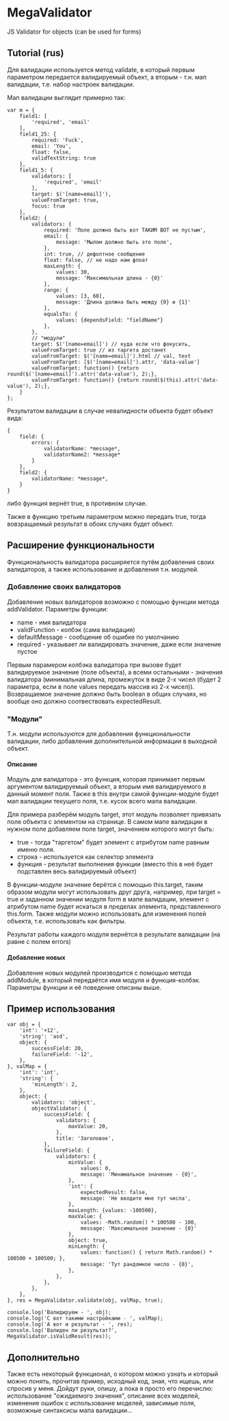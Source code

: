 MegaValidator
=============

JS Validator for objects (can be used for forms)

Tutorial (rus)
-------------

Для валидации используется метод validate, в который первым параметром передается валидируемый объект, а вторым - т.н. мап валидации, т.е. набор настроек валидации.

Мап валидации выглядит примерно так:
	
	var m = {
		field1: [
			'required', 'email'
		],
		field1_25: {
			required: 'Fuck',
			email: 'You',
			float: false,
			validTextString: true
		},
		field1_5: {
			validators: [
				'required', 'email'
			],
			target: $('[name=email]'),
			valueFromTarget: true,
			focus: true
		},
		field2: {
			validators: {
				required: 'Поле должно быть вот ТАКИМ ВОТ не пустым',
				email: {
					message: 'Мылом должно быть это поле',
				},
				int: true, // дефолтное сообщение
				float: false, // не надо нам флоат
				maxLength: {
					values: 30,
					message: 'Максимальная длина - {0}'
				},
				range: {
					values: [3, 60],
					message: 'Длина должна быть между {0} и {1}'
				},
				equalsTo: {
					values: {dependsField: "fieldName"}
				},
			},
			// "модули"
			target: $('[name=email]') // куда если что фокусить,
			valueFromTarget: true // из таргета достанет
			valueFromTarget: $('[name=email]').html // val, text
			valueFromTarget: [$('[name=email]').attr, 'data-value']
			valueFromTarget: function() {return round($('[name=email]').attr('data-value'), 2);},
			valueFromTarget: function() {return round($(this).attr('data-value'), 2);},
		}
	};

Результатом валидации в случае невалидности объекта будет объект вида:

	{
		field: {
			errors: {
				validatorName: *message*,
				validatorName2: *message*
			}
		},
		field2: {
			validatorName: *message*,
		}
	}

либо функция вернёт true, в противном случае.

Также в функцию третьим параметром можно передать true, тогда вовзращаемый результат в обоих случаях будет объект.

Расширение функциональности
-------------

Функциональность валидатора расширяется путём добавления своих валидаторов, а также использование и добавления т.н. модулей.

### Добавление своих валидаторов ###

Добавление новых валидаторов возможно с помощью функции метода addValidator. Параметры функции:
* name - имя валидатора
* validFunction - колбэк (сама валидация)
* defaultMessage - сообщение об ошибке по умолчанию
* required - указывает ли валидировать значение, даже если значение пустое

Первым парамером колбэка валидатора при вызове будет валидируемое значение (поле объекта), а всеми остальными - значения валидатора (минимальная длина, промежуток в виде 2-х чисел (будет 2 параметра, если в поле values передать массив из 2-х чисел)).
Возвращаемое значение должно быть boolean в общих случаях, но вообще оно должно соотвествовать expectedResult.

### "Модули" ###

Т.н. модули используются для добавления функциональности валидации, либо добавления дополнительной информации в выходной объект.

#### Описание ####

Модуль для валидатора - это функция, которая принимает первым аргументом валидируемый объект, а вторым имя валидируемого в данный момент поля. Также в this внутри самой функции-модуле будет мап валидации текущего поля, т.е. кусок всего мапа валидации.

Для примера разберём модуль target, этот модуль позволяет привязать поле объекта с элементом на странице. В самом мапе валидации в нужном поле добавляем поле target, значением которого могут быть:
* true - тогда "таргетом" будет элемент с атрибутом name равным именю поля.
* строка - используется как селектор элемента
* функция - результат выполнения функции (вместо this в неё будет подставлен весь валидируемый объект)

В функции-модуле значение берётся с помощью this.target, таким образом модули могут использовать друг друга, например, при target = true и заданном значении модуля form в мапе валидации, элемент с атрибутом name будет искаться в пределах элемента, представленного this.form.
Также модули можно использовать для изменения полей объекта, т.е. использовать как фильтры.

Результат работы каждого модуля вернётся в результате валидации (на равне с полем errors)

#### Добавление новых ####

Добавление новых модулей производится с помощью метода addModule, в который передаётся имя модуля и функция-колбэк. Параметры функции и её поведение описаны выше.

Пример использования
-------------

	var obj = {
		'int': '+12',
		'string': 'asd',
		object: {
			successField: 20,
			failureField: '-12',
		},
	}, valMap = {
		'int': 'int',
		'string': {
			'minLength': 2,
		},
		object: {
			validators: 'object',
			objectValidator: {
				successField: {
					validators: {
						maxValue: 20,
					},
					title: 'Заголовок',
				},
				failureField: {
					validators: {
						minValue: {
							values: 0,
							message: 'Минимальное значение - {0}',
						},
						'int': {
							expectedResult: false,
							message: 'Не вводите мне тут числа',
						},
						maxLength: {values: -100500},
						maxValue: {
							values: -Math.random() * 100500 - 100,
							message: 'Максимальное значение - {0}'
						},
						object: true,
						minLength: {
							values: function() { return Math.random() * 100500 + 100500; },
							message: 'Тут рандомное число - {0}',
						},
					},
				},
			},
		},
	}, res = MegaValidator.validate(obj, valMap, true);

	console.log('Валидируем - ', obj);
	console.log('С вот такими настройками - ', valMap);
	console.log('А вот и результат - ', res);
	console.log('Валиден ли результат?', MegaValidator.isValidResult(res));

Дополнительно
-------------

Также есть некоторый функционал, о котором можно узнать и который можно понять, прочитав пример, исходный код, зная, что ищешь, или спросив у меня. Дойдут руки, опишу, а пока я просто его перечислю: использование "ожидаемого значения", описание всех моделей, изменение ошибок с использование моделей, зависимые поля, возможные синтаксисы мапа валидации...